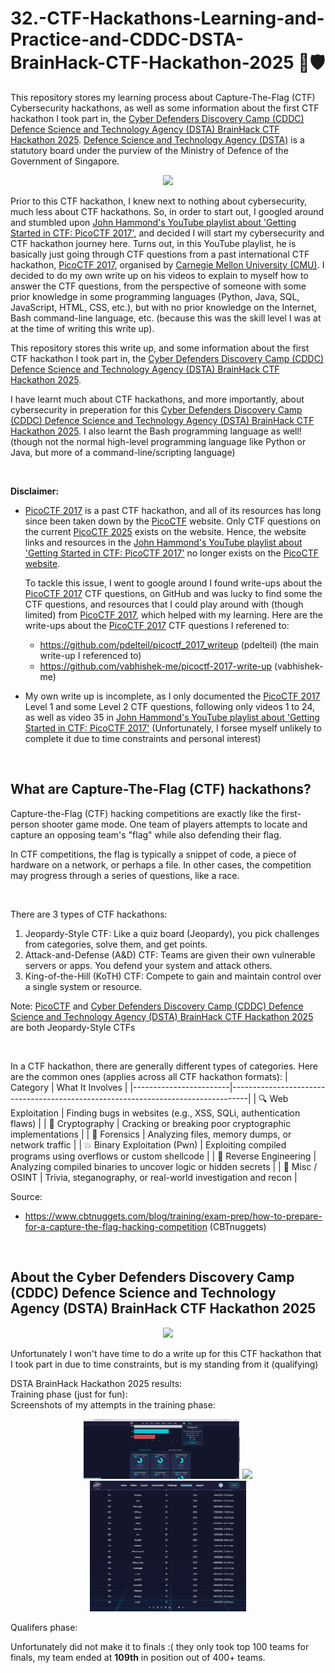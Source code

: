 # 32.-CTF-Hackathons-Learning-and-Practice-and-CDDC-DSTA-BrainHack-CTF-Hackathon-2025 🚩🛡️
This repository stores my learning process about Capture-The-Flag (CTF) Cybersecurity hackathons, as well as some information about the first CTF hackathon I took part in, the [Cyber Defenders Discovery Camp (CDDC) Defence Science and Technology Agency (DSTA) BrainHack CTF Hackathon 2025](https://www.dstabrainhack.com/activities-cddc). [Defence Science and Technology Agency (DSTA)](https://www.dsta.gov.sg/) is a statutory board under the purview of the Ministry of Defence of the Government of Singapore.

<p align="center">
  <img src="https://ctftime.org/media/events/picoCTF_logo_4c.png" width="250"/>
</p>

Prior to this CTF hackathon, I knew next to nothing about cybersecurity, much less about CTF hackathons. So, in order to start out, I googled around and stumbled upon [John Hammond's YouTube playlist about 'Getting Started in CTF: PicoCTF 2017'](https://www.youtube.com/playlist?list=PL1H1sBF1VAKVTu-v1XcJV9VVdhEEALvkY), and decided I will start my cybersecurity and CTF hackathon journey here. Turns out, in this YouTube playlist, he is basically just going through CTF questions from a past international CTF hackathon, [PicoCTF 2017](https://www.picoctf.org/), organised by [Carnegie Mellon University (CMU)](https://www.cmu.edu/). I decided to do my own write up on his videos to explain to myself how to answer the CTF questions, from the perspective of someone with some prior knowledge in some programming languages (Python, Java, SQL, JavaScript, HTML, CSS, etc.), but with no prior knowledge on the Internet, Bash command-line language, etc. (because this was the skill level I was at at the time of writing this write up).

This repository stores this write up, and some information about the first CTF hackathon I took part in, the [Cyber Defenders Discovery Camp (CDDC) Defence Science and Technology Agency (DSTA) BrainHack CTF Hackathon 2025](https://www.dstabrainhack.com/activities-cddc). 

I have learnt much about CTF hackathons, and more importantly, about cybersecurity in preperation for this [Cyber Defenders Discovery Camp (CDDC) Defence Science and Technology Agency (DSTA) BrainHack CTF Hackathon 2025](https://www.dstabrainhack.com/activities-cddc). I also learnt the Bash programming language as well! (though not the normal high-level programming language like Python or Java, but more of a command-line/scripting language)

<br>

**Disclaimer:**  
- [PicoCTF 2017](https://www.picoctf.org/) is a past CTF hackathon, and all of its resources has long since been taken down by the [PicoCTF](https://www.picoctf.org/) website. Only CTF questions on the current [PicoCTF 2025](https://www.picoctf.org/) exists on the website. Hence, the website links and resources in the [John Hammond's YouTube playlist about 'Getting Started in CTF: PicoCTF 2017'](https://www.youtube.com/playlist?list=PL1H1sBF1VAKVTu-v1XcJV9VVdhEEALvkY) no longer exists on the [PicoCTF website](https://www.picoctf.org/).

  To tackle this issue, I went to google around I found write-ups about the [PicoCTF 2017](https://www.picoctf.org/) CTF questions, on GitHub and was lucky to find some the CTF questions, and resources that I could play around with (though limited) from [PicoCTF 2017](https://www.picoctf.org/), which helped with my learning. Here are the write-ups about the [PicoCTF 2017](https://www.picoctf.org/) CTF questions I referened to:
  - https://github.com/pdelteil/picoctf_2017_writeup (pdelteil) (the main write-up I referenced to)
  - https://github.com/vabhishek-me/picoctf-2017-write-up (vabhishek-me)

- My own write up is incomplete, as I only documented the [PicoCTF 2017](https://www.picoctf.org/) Level 1 and some Level 2 CTF questions, following only videos 1 to 24, as well as video 35 in [John Hammond's YouTube playlist about 'Getting Started in CTF: PicoCTF 2017'](https://www.youtube.com/playlist?list=PL1H1sBF1VAKVTu-v1XcJV9VVdhEEALvkY) (Unfortunately, I forsee myself unlikely to complete it due to time constraints and personal interest)

<br>

## What are Capture-The-Flag (CTF) hackathons?
Capture-the-Flag (CTF) hacking competitions are exactly like the first-person shooter game mode. One team of players attempts to locate and capture an opposing team's "flag" while also defending their flag. 

In CTF competitions, the flag is typically a snippet of code, a piece of hardware on a network, or perhaps a file. In other cases, the competition may progress through a series of questions, like a race.

<br>

There are 3 types of CTF hackathons:
1. Jeopardy-Style CTF: Like a quiz board (Jeopardy), you pick challenges from categories, solve them, and get points.
2. Attack-and-Defense (A&D) CTF: Teams are given their own vulnerable servers or apps. You defend your system and attack others.
3. King-of-the-Hill (KoTH) CTF: Compete to gain and maintain control over a single system or resource.

Note: [PicoCTF](https://www.picoctf.org/) and [Cyber Defenders Discovery Camp (CDDC) Defence Science and Technology Agency (DSTA) BrainHack CTF Hackathon 2025](https://www.dstabrainhack.com/activities-cddc) are both Jeopardy-Style CTFs

<br>

In a CTF hackathon, there are generally different types of categories. Here are the common ones (applies across all CTF hackathon formats):
| Category               | What It Involves                                                                 |
|------------------------|----------------------------------------------------------------------------------|
| 🔍 Web Exploitation     | Finding bugs in websites (e.g., XSS, SQLi, authentication flaws)                |
| 🔐 Cryptography         | Cracking or breaking poor cryptographic implementations                         |
| 🧪 Forensics            | Analyzing files, memory dumps, or network traffic                               |
| 💥 Binary Exploitation (Pwn) | Exploiting compiled programs using overflows or custom shellcode        |
| 🧠 Reverse Engineering   | Analyzing compiled binaries to uncover logic or hidden secrets                  |
| 🧩 Misc / OSINT         | Trivia, steganography, or real-world investigation and recon                    |


Source:
- https://www.cbtnuggets.com/blog/training/exam-prep/how-to-prepare-for-a-capture-the-flag-hacking-competition (CBTnuggets)

<br>

## About the Cyber Defenders Discovery Camp (CDDC) Defence Science and Technology Agency (DSTA) BrainHack CTF Hackathon 2025
<p align="center">
  <img src="https://static.wixstatic.com/media/807b15_524e092c9d7541589d621cd0e9bf6e4b~mv2.jpg/v1/fill/w_1200,h_627,al_c,q_85/brainhack2024-meta-preview.jpg" width="400"/>
</p>

Unfortunately I won't have time to do a write up for this CTF hackathon that I took part in due to time constraints, but is my standing from it (qualifying)

DSTA BrainHack Hackathon 2025 results:  
Training phase (just for fun):  
Screenshots of my attempts in the training phase:
<p align="center">
  <img src="https://github.com/WindJammer6/32.-CTF-Hackathons-Learning-and-Practice-and-CDDC-DSTA-BrainHack-CTF-Hackathon-2025/blob/main/CDDC%20DSTA%20BrainHack%20CTF%20Hackathon%202025%20Training%20Ranking%20Image%201.png" width="250"/>
    <img src="https://github.com/WindJammer6/32.-CTF-Hackathons-Learning-and-Practice-and-CDDC-DSTA-BrainHack-CTF-Hackathon-2025/blob/main/CDDC%20DSTA%20BrainHack%20CTF%20Hackathon%202025%20Training%20Ranking%20Image%202.pngg" width="250"/>
    <img src="https://github.com/WindJammer6/32.-CTF-Hackathons-Learning-and-Practice-and-CDDC-DSTA-BrainHack-CTF-Hackathon-2025/blob/main/CDDC%20DSTA%20BrainHack%20CTF%20Hackathon%202025%20Training%20Ranking%20Image%203.png" width="250"/>
</p>


Qualifers phase:




Unfortunately did not make it to finals :( they only took top 100 teams for finals, my team ended at **109th** in position out of 400+ teams.
